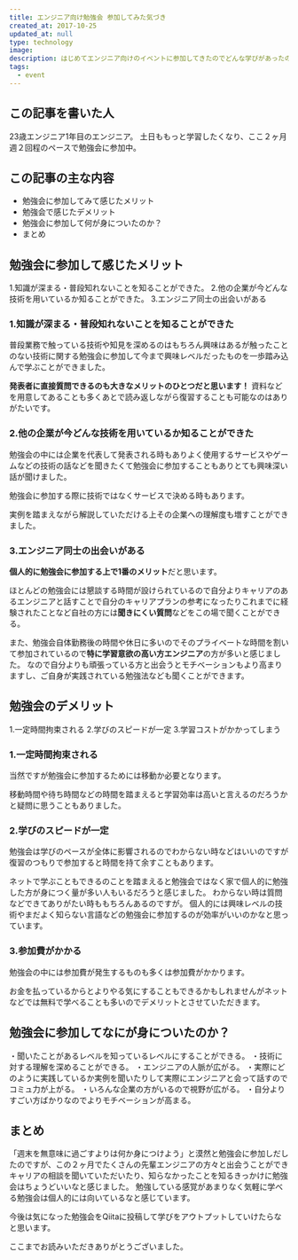 ```yaml
---
title: エンジニア向け勉強会 参加してみた気づき
created_at: 2017-10-25
updated_at: null
type: technology
image:
description: はじめてエンジニア向けのイベントに参加してきたのでどんな学びがあったのかや感想を記事にしていきます。
tags:
  - event
---
```


## この記事を書いた人

23歳エンジニア1年目のエンジニア。
土日ももっと学習したくなり、ここ２ヶ月週２回程のペースで勉強会に参加中。

## この記事の主な内容

- 勉強会に参加してみて感じたメリット
- 勉強会で感じたデメリット
- 勉強会に参加して何が身についたのか？
- まとめ

## 勉強会に参加して感じたメリット

1.知識が深まる・普段知れないことを知ることができた。
2.他の企業が今どんな技術を用いているか知ることができた。
3.エンジニア同士の出会いがある

### 1.知識が深まる・普段知れないことを知ることができた

普段業務で触っている技術や知見を深めるのはもちろん興味はあるが触ったことのない技術に関する勉強会に参加して今まで興味レベルだったものを一歩踏み込んで学ぶことができました。

**発表者に直接質問できるのも大きなメリットのひとつだと思います！**
資料などを用意してあることも多くあとで読み返しながら復習することも可能なのはありがたいです。

### 2.他の企業が今どんな技術を用いているか知ることができた

勉強会の中には企業を代表して発表される時もありよく使用するサービスやゲームなどの技術の話などを聞きたくて勉強会に参加することもありとても興味深い話が聞けました。

勉強会に参加する際に技術ではなくサービスで決める時もあります。

実例を踏まえながら解説していただける上その企業への理解度も増すことができました。

### 3.エンジニア同士の出会いがある

**個人的に勉強会に参加する上で1番のメリット**だと思います。

ほとんどの勉強会には懇談する時間が設けられているので自分よりキャリアのあるエンジニアと話すことで自分のキャリアプランの参考になったりこれまでに経験されたことなど自社の方には**聞きにくい質問**などをこの場で聞くことができる。

また、勉強会自体勤務後の時間や休日に多いのでそのプライベートな時間を割いて参加されているので**特に学習意欲の高い方エンジニア**の方が多いと感じました。
なので自分よりも頑張っている方と出会うとモチベーションもより高まりますし、ご自身が実践されている勉強法なども聞くことができます。

## 勉強会のデメリット

1.一定時間拘束される
2.学びのスピードが一定
3.学習コストがかかってしまう

### 1.一定時間拘束される

当然ですが勉強会に参加するためには移動か必要となります。

移動時間や待ち時間などの時間を踏まえると学習効率は高いと言えるのだろうかと疑問に思うこともありました。

### 2.学びのスピードが一定

勉強会は学びのペースが全体に影響されるのでわからない時などはいいのですが復習のつもりで参加すると時間を持て余すこともあります。

ネットで学ぶこともできるのことを踏まえると勉強会ではなく家で個人的に勉強した方が身につく量が多い人もいるだろうと感じました。
わからない時は質問などできてありがたい時ももちろんあるのですが。
個人的には興味レベルの技術やまだよく知らない言語などの勉強会に参加するのが効率がいいのかなと思っています。

### 3.参加費がかかる

勉強会の中には参加費が発生するものも多くは参加費がかかります。

お金を払っているからとよりやる気にすることもできるかもしれませんがネットなどでは無料で学べることも多いのでデメリットとさせていただきます。

## 勉強会に参加してなにが身についたのか？

・聞いたことがあるレベルを知っているレベルにすることができる。
・技術に対する理解を深めることができる。
・エンジニアの人脈が広がる。
・実際にどのように実践しているか実例を聞いたりして実際にエンジニアと会って話すのでコミュ力が上がる。
・いろんな企業の方がいるので視野が広がる。
・自分よりすごい方ばかりなのでよりモチベーションが高まる。

## まとめ

「週末を無意味に過ごすよりは何か身につけよう」と漠然と勉強会に参加しだしたのですが、この２ヶ月でたくさんの先輩エンジニアの方々と出会うことができキャリアの相談を聞いていただいたり、知らなかったことを知るきっかけに勉強会はちょうどいいなと感じました。
勉強している感覚があまりなく気軽に学べる勉強会は個人的には向いているなと感じています。

今後は気になった勉強会をQiitaに投稿して学びをアウトプットしていけたらなと思います。

ここまでお読みいただきありがとうございました。
